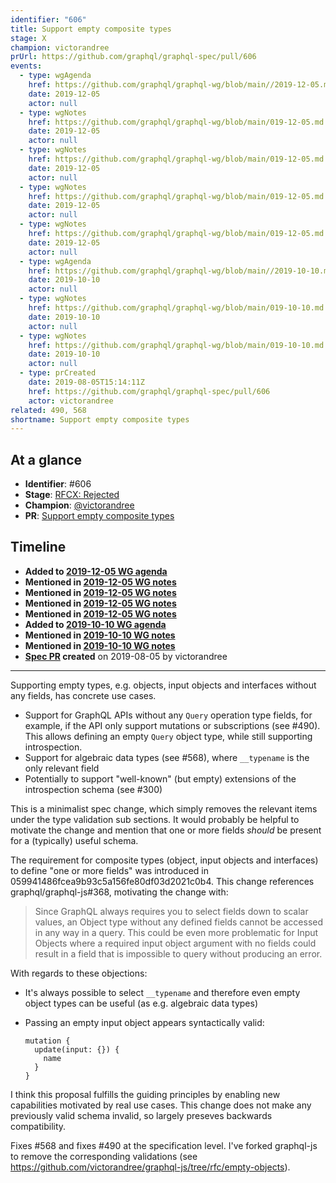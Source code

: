 ```yaml
---
identifier: "606"
title: Support empty composite types
stage: X
champion: victorandree
prUrl: https://github.com/graphql/graphql-spec/pull/606
events:
  - type: wgAgenda
    href: https://github.com/graphql/graphql-wg/blob/main//2019-12-05.md
    date: 2019-12-05
    actor: null
  - type: wgNotes
    href: https://github.com/graphql/graphql-wg/blob/main/019-12-05.md
    date: 2019-12-05
    actor: null
  - type: wgNotes
    href: https://github.com/graphql/graphql-wg/blob/main/019-12-05.md
    date: 2019-12-05
    actor: null
  - type: wgNotes
    href: https://github.com/graphql/graphql-wg/blob/main/019-12-05.md
    date: 2019-12-05
    actor: null
  - type: wgNotes
    href: https://github.com/graphql/graphql-wg/blob/main/019-12-05.md
    date: 2019-12-05
    actor: null
  - type: wgAgenda
    href: https://github.com/graphql/graphql-wg/blob/main//2019-10-10.md
    date: 2019-10-10
    actor: null
  - type: wgNotes
    href: https://github.com/graphql/graphql-wg/blob/main/019-10-10.md
    date: 2019-10-10
    actor: null
  - type: wgNotes
    href: https://github.com/graphql/graphql-wg/blob/main/019-10-10.md
    date: 2019-10-10
    actor: null
  - type: prCreated
    date: 2019-08-05T15:14:11Z
    href: https://github.com/graphql/graphql-spec/pull/606
    actor: victorandree
related: 490, 568
shortname: Support empty composite types
---
```


## At a glance

- **Identifier**: #606
- **Stage**: [RFCX: Rejected](https://github.com/graphql/graphql-spec/blob/main/CONTRIBUTING.md#stage-x-rejected)
- **Champion**: [@victorandree](https://github.com/victorandree)
- **PR**: [Support empty composite types](https://github.com/graphql/graphql-spec/pull/606)

<!-- BEGIN_CUSTOM_TEXT -->



<!-- END_CUSTOM_TEXT -->

## Timeline

- **Added to [2019-12-05 WG agenda](https://github.com/graphql/graphql-wg/blob/main//2019-12-05.md)**
- **Mentioned in [2019-12-05 WG notes](https://github.com/graphql/graphql-wg/blob/main/019-12-05.md)**
- **Mentioned in [2019-12-05 WG notes](https://github.com/graphql/graphql-wg/blob/main/019-12-05.md)**
- **Mentioned in [2019-12-05 WG notes](https://github.com/graphql/graphql-wg/blob/main/019-12-05.md)**
- **Mentioned in [2019-12-05 WG notes](https://github.com/graphql/graphql-wg/blob/main/019-12-05.md)**
- **Added to [2019-10-10 WG agenda](https://github.com/graphql/graphql-wg/blob/main//2019-10-10.md)**
- **Mentioned in [2019-10-10 WG notes](https://github.com/graphql/graphql-wg/blob/main/019-10-10.md)**
- **Mentioned in [2019-10-10 WG notes](https://github.com/graphql/graphql-wg/blob/main/019-10-10.md)**
- **[Spec PR](https://github.com/graphql/graphql-spec/pull/606) created** on 2019-08-05 by victorandree

<!-- VERBATIM -->

---

Supporting empty types, e.g. objects, input objects and interfaces without any fields, has concrete use cases.

- Support for GraphQL APIs without any `Query` operation type fields, for example, if the API only support mutations or subscriptions (see #490). This allows defining an empty `Query` object type, while still supporting introspection.
- Support for algebraic data types (see #568), where `__typename` is the only relevant field
- Potentially to support "well-known" (but empty) extensions of the introspection schema (see #300)

This is a minimalist spec change, which simply removes the relevant items under the type validation sub sections. It would probably be helpful to motivate the change and mention that one or more fields _should_ be present for a (typically) useful schema.

The requirement for composite types (object, input objects and interfaces) to define "one or more fields" was introduced in 059941486fcea9b93c5a156fe80df03d2021c0b4. This change references graphql/graphql-js#368, motivating the change with:

> Since GraphQL always requires you to select fields down to scalar values, an Object type without any defined fields cannot be accessed in any way in a query. This could be even more problematic for Input Objects where a required input object argument with no fields could result in a field that is impossible to query without producing an error.

With regards to these objections:

- It's always possible to select `__typename` and therefore even empty object types can be useful (as e.g. algebraic data types)
- Passing an empty input object appears syntactically valid:

    ```gql
    mutation {
      update(input: {}) {
        name
      }
    }
    ```

I think this proposal fulfills the guiding principles by enabling new capabilities motivated by real use cases. This change does not make any previously valid schema invalid, so largely preseves backwards compatibility.

Fixes #568 and fixes #490 at the specification level. I've forked graphql-js to remove the corresponding validations (see https://github.com/victorandree/graphql-js/tree/rfc/empty-objects).
